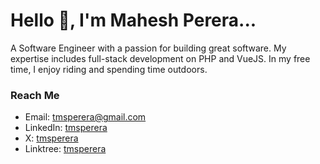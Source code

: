 # Hello 👋, I'm Mahesh Perera...

A Software Engineer with a passion for building great software. My expertise includes full-stack development on PHP and VueJS. In my free time, I enjoy riding and spending time outdoors.

### Reach Me
- Email: tmsperera@gmail.com
- LinkedIn: [tmsperera](https://www.linkedin.com/in/tmsperera)
- X: [tmsperera](https://x.com/tmsperera)
- Linktree: [tmsperera](https://linktr.ee/tmsperera)

<!--
**tmsperera/tmsperera** is a ✨ _special_ ✨ repository because its `README.md` (this file) appears on your GitHub profile.

Here are some ideas to get you started:

- 🔭 I’m currently working on ...
- 🌱 I’m currently learning ...
- 👯 I’m looking to collaborate on ...
- 🤔 I’m looking for help with ...
- 💬 Ask me about ...
- 📫 How to reach me: ...
- 😄 Pronouns: ...
- ⚡ Fun fact: ...
-->
